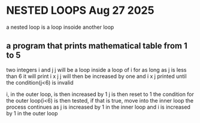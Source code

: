 # NESTED LOOPS Aug 27 2025

a nested loop is a loop insoide another loop 

## a program that prints mathematical table from 1 to 5

two integers i and j 
j will be a loop inside a loop of i 
for as long as j is less than 6 it will print i x j
j will then be increased by one and i x j printed until the condition(j<6) is invalid 

i, in the outer loop, is then increased by 1
j is then reset to 1 
the condition for the outer loop(i<6) is then tested, if that is true, move into the inner loop 
the process continues as j is increased by 1 in the inner loop and i is increased by 1 in the outer loop